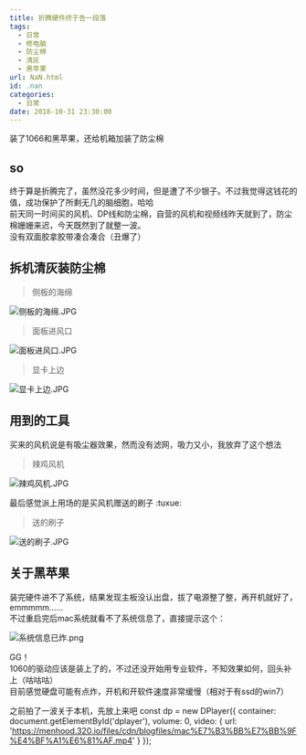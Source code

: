 ```yaml
---
title: 折腾硬件终于告一段落
tags:
  - 日常
  - 修电脑
  - 防尘棉
  - 清灰
  - 黑苹果
url: NaN.html
id: .nan
categories:
  - 日常
date: 2018-10-31 23:30:00
---
```


装了1066和黑苹果，还给机箱加装了防尘棉

so
--

终于算是折腾完了，虽然没花多少时间，但是遭了不少银子。不过我觉得这钱花的值，成功保护了所剩无几的脑细胞，哈哈  
前天同一时间买的风机、DP线和防尘棉，自营的风机和视频线昨天就到了，防尘棉姗姗来迟，今天既然到了就整一波。  
没有双面胶拿胶带凑合凑合（丑爆了）

拆机清灰装防尘棉
--------

> 侧板的海绵

![侧板的海绵.JPG](https://i.loli.net/2018/10/31/5bd9c42f75311.jpg "侧板的海绵.JPG")

> 面板进风口

![面板进风口.JPG](https://i.loli.net/2018/10/31/5bd9c42f5410c.jpg "面板进风口.JPG")

> 显卡上边

![显卡上边.JPG](https://i.loli.net/2018/10/31/5bd9c42f9632b.jpg "显卡上边.JPG")

用到的工具
-----

买来的风机说是有吸尘器效果，然而没有滤网，吸力又小，我放弃了这个想法

> 辣鸡风机

![辣鸡风机.JPG](https://i.loli.net/2018/10/31/5bd9c42fb46be.jpg "辣鸡风机.JPG")

最后感觉派上用场的是买风机赠送的刷子 :tuxue:

> 送的刷子

![送的刷子.JPG](https://i.loli.net/2018/10/31/5bd9c4255aae4.jpg "送的刷子.JPG")

关于黑苹果
-----

装完硬件进不了系统，结果发现主板没认出盘，拔了电源整了整，再开机就好了，emmmmm……  
不过重启完后mac系统就看不了系统信息了，直接提示这个：

![系统信息已炸.png](https://i.loli.net/2018/10/31/5bd9c40149f25.png "系统信息已炸.png")

GG！  
1060的驱动应该是装上了的，不过还没开始用专业软件，不知效果如何，回头补上（咕咕咕）  
目前感觉硬盘可能有点炸，开机和开软件速度非常缓慢（相对于有ssd的win7）

之前拍了一波关于本机，先放上来吧 const dp = new DPlayer({ container: document.getElementById('dplayer'), volume: 0, video: { url: 'https://menhood.320.io/files/cdn/blogfiles/mac%E7%B3%BB%E7%BB%9F%E4%BF%A1%E6%81%AF.mp4' } });